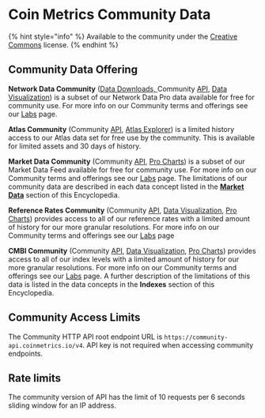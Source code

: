 # Coin Metrics Community Data

{% hint style="info" %}
Available to the community under the [Creative Commons](https://creativecommons.org/licenses/by-nc/4.0/) license.
{% endhint %}

## Community Data Offering

**Network Data Community** ([Data Downloads, ](https://coinmetrics.io/community-network-data/)Community [API](https://docs.coinmetrics.io/access-our-data/api), [Data Visualization](https://docs.coinmetrics.io/charting-tools/data-visualization)) is a subset of our Network Data Pro data available for free for community use. For more info on our Community terms and offerings see our [Labs](https://coinmetrics.io/cm-labs/) page.

**Atlas Community** (Community [API](https://docs.coinmetrics.io/api/v4/#tag/List-of-blockchain-entities), [Atlas Explorer](https://atlas.coinmetrics.io/)) is a limited history access to our Atlas data set for free use by the community. This is available for limited assets and 30 days of history.

**Market Data Community** (Community [API](https://docs.coinmetrics.io/access-our-data/api), [Pro Charts](../data-visualization/cmpro/)) is a subset of our Market Data Feed available for free for community use. For more info on our Community terms and offerings see our [Labs](https://coinmetrics.io/cm-labs/) page. The limitations of our community data are described in each data concept listed in the [**Market Data**](../market-data/market-data-overview/market-data-overview.md) section of this Encyclopedia.

**Reference Rates Community** (Community  [API](https://docs.coinmetrics.io/access-our-data/api), [Data Visualization](https://docs.coinmetrics.io/charting-tools/data-visualization), [Pro Charts](https://docs.coinmetrics.io/charting-tools/cmpro)) provides access to all of our reference rates with a limited amount of history for our more granular resolutions. For more info on our Community terms and offerings see our [Labs](https://coinmetrics.io/cm-labs/) page

**CMBI Community** (Community  [API](https://docs.coinmetrics.io/access-our-data/api), [Data Visualization](https://docs.coinmetrics.io/charting-tools/data-visualization), [Pro Charts](https://docs.coinmetrics.io/charting-tools/cmpro)) provides access to all of our index levels with a limited amount of history for our more granular resolutions. For more info on our Community terms and offerings see our [Labs](https://coinmetrics.io/cm-labs/) page. A further description of the limitations of this data is listed in the data concepts in the **Indexes** section of this Encyclopedia.

## Community Access Limits

The Community HTTP API root endpoint URL is `https://community-api.coinmetrics.io/v4`. API key is not required when accessing community endpoints.

## Rate limits

The community version of API has the limit of 10 requests per 6 seconds sliding window for an IP address.
